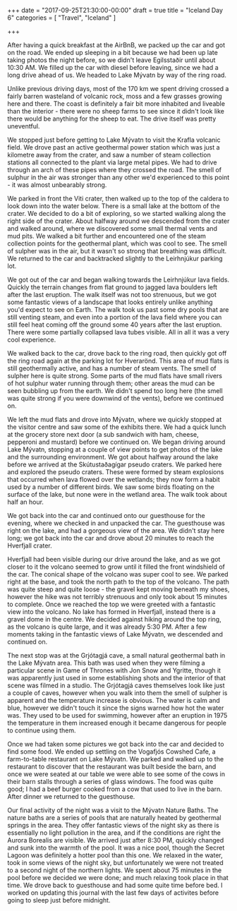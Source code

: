 +++
date = "2017-09-25T21:30:00-00:00"
draft = true
title = "Iceland Day 6"
categories = [ "Travel", "Iceland" ]

+++

After having a quick breakfast at the AirBnB, we packed up the car and got on the road. We ended up sleeping in a bit because we had been up late taking photos the night before, so we didn't leave Egilsstaðir until about 10:30 AM. We filled up the car with diesel before leaving, since we had a long drive ahead of us. We headed to Lake Mývatn by way of the ring road.

Unlike previous driving days, most of the 170 km we spent driving crossed a fairly barren wasteland of volcanic rock, moss and a few grasses growing here and there. The coast is definitely a fair bit more inhabited and liveable than the interior - there were no sheep farms to see since it didn't look like there would be anything for the sheep to eat. The drive itself was pretty uneventful.

We stopped just before getting to Lake Mývatn to visit the Krafla volcanic field. We drove past an active geothermal power station which was just a kilometre away from the crater, and saw a number of steam collection stations all connected to the plant via large metal pipes. We had to drive through an arch of these pipes where they crossed the road. The smell of sulphur in the air was stronger than any other we'd experienced to this point - it was almost unbearably strong.

We parked in front the Viti crater, then walked up to the top of the caldera to look down into the water below. There is a small lake at the bottom of the crater. We decided to do a bit of exploring, so we started walking along the right side of the crater. About halfway around we descended from the crater and walked around, where we discovered some small thermal vents and mud pits. We walked a bit further and encountered one of the steam collection points for the geothermal plant, which was cool to see. The smell of sulpher was in the air, but it wasn't so strong that breathing was difficult. We returned to the car and backtracked slightly to the Leirhnjúkur parking lot.

We got out of the car and began walking towards the Leirhnjúkur lava fields. Quickly the terrain changes from flat ground to jagged lava boulders left after the last eruption. The walk itself was not too strenuous, but we got some fantastic views of a landscape that looks entirely unlike anything you'd expect to see on Earth. The walk took us past some dry pools that are still venting steam, and even into a portion of the lava field where you can still feel heat coming off the ground some 40 years after the last eruption. There were some partially collapsed lava tubes visible. All in all it was a very cool experience. 

We walked back to the car, drove back to the ring road, then quickly got off the ring road again at the parking lot for Hverarönd. This area of mud flats is still geothermally active, and has a number of steam vents. The smell of sulpher here is quite strong. Some parts of the mud flats have small rivers of hot sulphur water running through them; other areas the mud can be seen bubbling up from the earth. We didn't spend too long here (the smell was quite strong if you were downwind of the vents), before we continued on.

We left the mud flats and drove into Mývatn, where we quickly stopped at the visitor centre and saw some of the exhibits there. We had a quick lunch at the grocery store next door (a sub sandwich with ham, cheese, pepperoni and mustard) before we continued on. We began driving around Lake Mývatn, stopping at a couple of view points to get photos of the lake and the surrounding environment. We got about halfway around the lake before we arrived at the Skútustaðagígar pseudo craters. We parked here and explored the pseudo craters. These were formed by steam explosions that occurred when lava flowed over the wetlands; they now form a habit used by a number of different birds. We saw some birds floating on the surface of the lake, but none were in the wetland area. The walk took about half an hour.

We got back into the car and continued onto our guesthouse for the evening, where we checked in and unpacked the car. The guesthouse was right on the lake, and had a gorgeous view of the area. We didn't stay here long; we got back into the car and drove about 20 minutes to reach the Hverfjall crater.

Hverfjall had been visible during our drive around the lake, and as we got closer to it the volcano seemed to grow until it filled the front windshield of the car. The conical shape of the volcano was super cool to see. We parked right at the base, and took the north path to the top of the volcano. The path was quite steep and quite loose - the gravel kept moving beneath my shoes, however the hike was not terribly strenuous and only took about 15 minutes to complete. Once we reached the top we were greeted with a fantastic view into the volcano. No lake has formed in Hverfjall, instead there is a gravel dome in the centre. We decided against hiking around the top ring, as the volcano is quite large, and it was already 5:30 PM. After a few moments taking in the fantastic views of Lake Mývatn, we descended and continued on.

The next stop was at the Grjótagjá cave, a small natural geothermal bath in the Lake Mývatn area. This bath was used when they were filming a particular scene in Game of Thrones with Jon Snow and Ygritte, though it was apparently just used in some establishing shots and the interior of that scene was filmed in a studio. The Grjótagjá caves themselves look like just a couple of caves, however when you walk into them the smell of sulpher is apparent and the temperature increase is obvious. The water is calm and blue, however we didn't touch it since the signs warned how hot the water was. They used to be used for swimming, however after an eruption in 1975 the temperature in them increased enough it became dangerous for people to continue using them.

Once we had taken some pictures we got back into the car and decided to find some food. We ended up settling on the Vogafjós Cowshed Cafe, a farm-to-table restaurant on Lake Mývatn. We parked and walked up to the restaurant to discover that the restaurant was built beside the barn, and once we were seated at our table we were able to see some of the cows in their barn stalls through a series of glass windows. The food was quite good; I had a beef burger cooked from a cow that used to live in the barn. After dinner we returned to the guesthouse.

Our final activity of the night was a visit to the Mývatn Nature Baths. The nature baths are a series of pools that are naturally heated by geothermal springs in the area. They offer fantastic views of the night sky as there is essentially no light pollution in the area, and if the conditions are right the Aurora Borealis are visible. We arrived just after 8:30 PM, quickly changed and sunk into the warmth of the pool. It was a nice pool, though the Secret Lagoon was definitely a hotter pool than this one. We relaxed in the water, took in some views of the night sky, but unfortunately we were not treated to a second night of the northern lights. We spent about 75 minutes in the pool before we decided we were done; and much relaxing took place in that time. We drove back to guesthouse and had some quite time before bed. I worked on updating this journal with the last few days of activites before going to sleep just before midnight.

